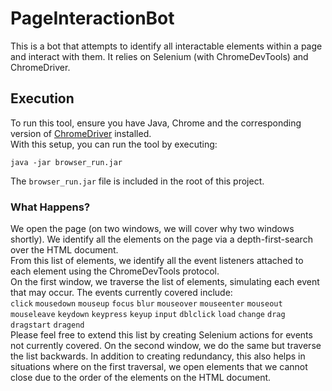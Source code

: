 # PageInteractionBot
This is a bot that attempts to identify all interactable elements within a page and interact with them. It relies on Selenium (with ChromeDevTools) and  ChromeDriver.

## Execution
To run this tool, ensure you have Java, Chrome and the corresponding version of <a href="https://chromedriver.chromium.org/downloads">ChromeDriver</a> installed.<br/>
With this setup, you can run the tool by executing:<br/>
```
java -jar browser_run.jar
```
The ```browser_run.jar``` file is included in the root of this project.

### What Happens?
We open the page (on two windows, we will cover why two windows shortly).
We identify all the elements on the page via a depth-first-search over the HTML document.<br/>
From this list of elements, we identify all the event listeners attached to each element using the ChromeDevTools protocol.<br/>
On the first window, we traverse the list of elements, simulating each event that may occur. The events currently covered include:<br/>
```click```
```mousedown```
```mouseup```
```focus```
```blur```
```mouseover```
```mouseenter```
```mouseout```
```mouseleave```
```keydown```
```keypress```
```keyup```
```input```
```dblclick```
```load```
```change```
```drag```
```dragstart```
```dragend```<br/>
Please feel free to extend this list by creating Selenium actions for events not currently covered.
On the second window, we do the same but traverse the list backwards. In addition to creating redundancy, this also helps in situations where on the first traversal, we open elements that we cannot close due to the order of the elements on the HTML document.
